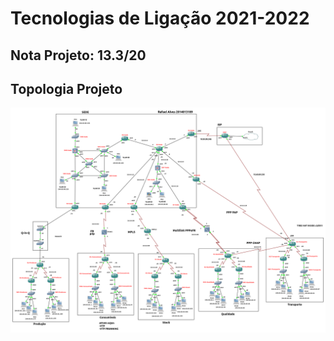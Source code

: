 # Tecnologias de Ligação 2021-2022

## Nota Projeto: 13.3/20

## Topologia Projeto
![TL](topologia.png)
